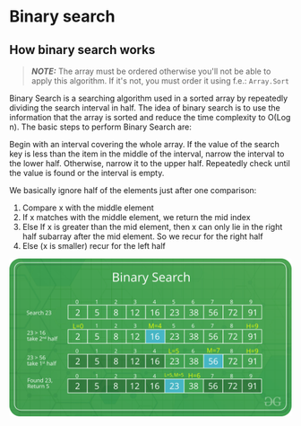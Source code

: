 # Binary search

## How binary search works

> **_NOTE:_** The array must be ordered otherwise you'll not be able to apply this algorithm. If it's not, you must order it using f.e.: `Array.Sort`

Binary Search is a searching algorithm used in a sorted array by repeatedly dividing the search interval in half. The idea of binary search is to use the information that the array is sorted and reduce the time complexity to O(Log n). The basic steps to perform Binary Search are:

Begin with an interval covering the whole array. 
If the value of the search key is less than the item in the middle of the interval, narrow the interval to the lower half. 
Otherwise, narrow it to the upper half. 
Repeatedly check until the value is found or the interval is empty.

We basically ignore half of the elements just after one comparison:
1. Compare x with the middle element
1. If x matches with the middle element, we return the mid index
1. Else If x is greater than the mid element, then x can only lie in the right half subarray after the mid element. So we recur for the right half
1. Else (x is smaller) recur for the left half

![binary search](../../../public/binary-search.png)
